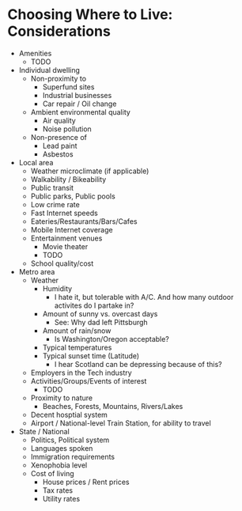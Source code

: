 # Choosing Where to Live: Considerations

* Amenities
  * TODO
* Individual dwelling
  * Non-proximity to
    * Superfund sites
    * Industrial businesses
    * Car repair / Oil change
  * Ambient environmental quality
    * Air quality
    * Noise pollution
  * Non-presence of
    * Lead paint
    * Asbestos
* Local area
  * Weather microclimate (if applicable)
  * Walkability / Bikeability
  * Public transit
  * Public parks, Public pools
  * Low crime rate
  * Fast Internet speeds
  * Eateries/Restaurants/Bars/Cafes
  * Mobile Internet coverage
  * Entertainment venues
    * Movie theater
    * TODO
  * School quality/cost
* Metro area
  * Weather
    * Humidity
      * I hate it, but tolerable with A/C. And how many outdoor activites do I partake in?
    * Amount of sunny vs. overcast days
      * See: Why dad left Pittsburgh
    * Amount of rain/snow
      * Is Washington/Oregon acceptable?
    * Typical temperatures
    * Typical sunset time (Latitude)
      * I hear Scotland can be depressing because of this?
  * Employers in the Tech industry
  * Activities/Groups/Events of interest
    * TODO
  * Proximity to nature
    * Beaches, Forests, Mountains, Rivers/Lakes
  * Decent hosptial system
  * Airport / National-level Train Station, for ability to travel
* State / National
  * Politics, Political system
  * Languages spoken
  * Immigration requirements
  * Xenophobia level
  * Cost of living
    * House prices / Rent prices
    * Tax rates
    * Utility rates
